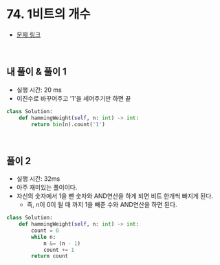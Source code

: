# 74. 1비트의 개수

- [문제 링크](https://leetcode.com/problems/number-of-1-bits/)

<br>

## 내 풀이 & 풀이 1

- 실행 시간: 20 ms
- 이진수로 바꾸어주고 '1'을 세어주기만 하면 끝

```python
class Solution:
    def hammingWeight(self, n: int) -> int:
        return bin(n).count('1')
```

<br>

## 풀이 2

- 실행 시간: 32ms
- 아주 재미있는 풀이이다.
- 자신의 숫자에서 1을 뺀 숫자와 AND연산을 하게 되면 비트 한개씩 빠지게 된다.
  - 즉, n이 0이 될 때 까지 1을 빼준 수와 AND연산을 하면 된다.

```python
class Solution:
    def hammingWeight(self, n: int) -> int:
        count = 0
        while n:
            n &= (n - 1)
            count += 1
        return count
```
